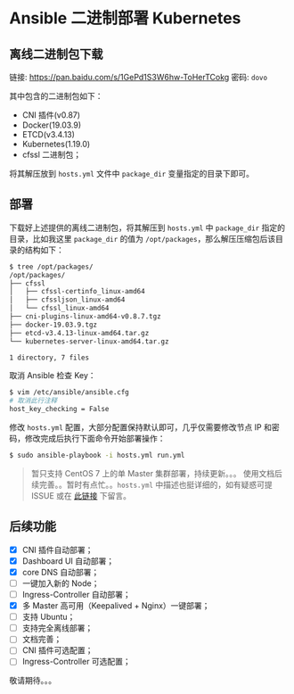 # Ansible 二进制部署 Kubernetes


## 离线二进制包下载
链接: <https://pan.baidu.com/s/1GePd1S3W6hw-ToHerTCokg>  密码: `dovo`

其中包含的二进制包如下：
- CNI 插件(v0.87)
- Docker(19.03.9)
- ETCD(v3.4.13)
- Kubernetes(1.19.0)
- cfssl 二进制包；

将其解压放到 `hosts.yml` 文件中 `package_dir` 变量指定的目录下即可。

## 部署
下载好上述提供的离线二进制包，将其解压到 `hosts.yml` 中 `package_dir` 指定的目录，比如我这里 `package_dir` 的值为 `/opt/packages`，那么解压压缩包后该目录的结构如下：

```bash
$ tree /opt/packages/
/opt/packages/
├── cfssl
│   ├── cfssl-certinfo_linux-amd64
│   ├── cfssljson_linux-amd64
│   └── cfssl_linux-amd64
├── cni-plugins-linux-amd64-v0.8.7.tgz
├── docker-19.03.9.tgz
├── etcd-v3.4.13-linux-amd64.tar.gz
└── kubernetes-server-linux-amd64.tar.gz

1 directory, 7 files
```
取消 Ansible 检查 Key：
```bash
$ vim /etc/ansible/ansible.cfg
# 取消此行注释
host_key_checking = False
```

修改 `hosts.yml` 配置，大部分配置保持默认即可，几乎仅需要修改节点 IP 和密码，修改完成后执行下面命令开始部署操作：

```bash
$ sudo ansible-playbook -i hosts.yml run.yml
```

> 暂只支持 CentOS 7 上的单 Master 集群部署，持续更新。。。
> 使用文档后续完善。。暂时有点忙。。`hosts.yml` 中描述也挺详细的，如有疑惑可提 ISSUE 或在 [此链接](https://www.zze.xyz/archives/kubernetes-deploy-binary-mutil-master.html) 下留言。

## 后续功能
- [x] CNI 插件自动部署；
- [x] Dashboard UI 自动部署；
- [x] core DNS 自动部署；
- [ ] 一键加入新的 Node；
- [ ] Ingress-Controller 自动部署；
- [x] 多 Master 高可用（Keepalived + Nginx）一键部署；
- [ ] 支持 Ubuntu；
- [ ] 支持完全离线部署；
- [ ] 文档完善；
- [ ] CNI 插件可选配置；
- [ ] Ingress-Controller 可选配置；

敬请期待。。。
